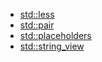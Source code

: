 - [std::less](https://www.geeksforgeeks.org/stdless-in-c-with-examples/)
- [std::pair](https://www.geeksforgeeks.org/pair-in-cpp-stl/)
- [std::placeholders](https://www.geeksforgeeks.org/bind-function-placeholders-c/)
- [std::string_view](https://www.geeksforgeeks.org/class-stdstring_view-in-cpp-17/)
